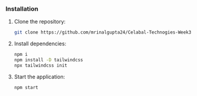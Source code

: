 ### Installation

1. Clone the repository:
    ```bash
    git clone https://github.com/mrinalgupta24/Celabal-Technogies-Week3.git
    ```

2. Install dependencies:
    ```bash
    npm i
    npm install -D tailwindcss
    npx tailwindcss init
    ```

3. Start the application:
    ```bash
    npm start
    ```